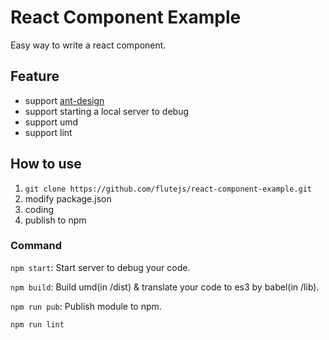 # React Component Example

Easy way to write a react component.

## Feature

- support [ant-design](http://ant.design)
- support starting a local server to debug
- support umd
- support lint

## How to use

1. `git clone https://github.com/flutejs/react-component-example.git`
2. modify package.json
3. coding
4. publish to npm

### Command

`npm start`: Start server to debug your code.

`npm build`: Build umd(in /dist) & translate your code to es3 by babel(in /lib).

`npm run pub`: Publish module to npm.

`npm run lint`
